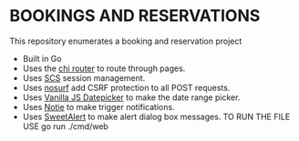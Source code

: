 # BOOKINGS AND RESERVATIONS
This repository enumerates a booking and reservation project

- Built in Go 
- Uses the [chi router](https://github.com/go-chi/chi/v5) to route through pages.
- Uses [SCS](https://github.com/alexedwards/scs/v2) session management.
- Uses [nosurf](https://github.com/justinas/nosurf) add CSRF protection to all POST requests.
- Uses [Vanilla JS Datepicker](https://mymth.github.io/vanillajs-datepicker/) to make the date range picker.
- Uses [Notie](https://github.com/jaredreich/notie?tab=readme-ov-file) to make trigger notifications.
- Uses [SweetAlert](https://sweetalert2.github.io) to make alert dialog box messages.
TO RUN THE FILE USE go run ./cmd/web